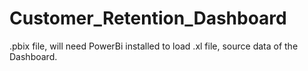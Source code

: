 # Customer_Retention_Dashboard
.pbix file, will need PowerBi installed to load
.xl file, source data of the Dashboard.

